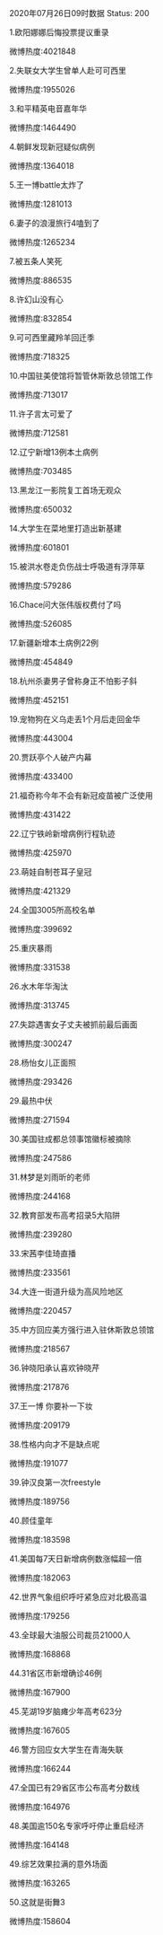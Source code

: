 2020年07月26日09时数据
Status: 200

1.欧阳娜娜后悔投票提议重录

微博热度:4021848

2.失联女大学生曾单人赴可可西里

微博热度:1955026

3.和平精英电音嘉年华

微博热度:1464490

4.朝鲜发现新冠疑似病例

微博热度:1364018

5.王一博battle太炸了

微博热度:1281013

6.妻子的浪漫旅行4嗑到了

微博热度:1265234

7.被五条人笑死

微博热度:886535

8.许幻山没有心

微博热度:832854

9.可可西里藏羚羊回迁季

微博热度:718325

10.中国驻美使馆将暂管休斯敦总领馆工作

微博热度:713017

11.许子言太可爱了

微博热度:712581

12.辽宁新增13例本土病例

微博热度:703485

13.黑龙江一影院复工首场无观众

微博热度:650032

14.大学生在菜地里打造出新基建

微博热度:601801

15.被洪水卷走负伤战士呼吸道有浮萍草

微博热度:579286

16.Chace问大张伟版权费付了吗

微博热度:526085

17.新疆新增本土病例22例

微博热度:454849

18.杭州杀妻男子曾称身正不怕影子斜

微博热度:452151

19.宠物狗在义乌走丢1个月后走回金华

微博热度:443004

20.贾跃亭个人破产内幕

微博热度:433400

21.福奇称今年不会有新冠疫苗被广泛使用

微博热度:431422

22.辽宁铁岭新增病例行程轨迹

微博热度:425970

23.萌娃自制苍耳子皇冠

微博热度:421329

24.全国3005所高校名单

微博热度:399692

25.重庆暴雨

微博热度:331538

26.水木年华淘汰

微博热度:313745

27.失踪遇害女子丈夫被抓前最后画面

微博热度:300247

28.杨怡女儿正面照

微博热度:293426

29.最热中伏

微博热度:271594

30.美国驻成都总领事馆徽标被摘除

微博热度:247586

31.林梦是刘雨昕的老师

微博热度:244168

32.教育部发布高考招录5大陷阱

微博热度:239280

33.宋茜李佳琦直播

微博热度:233561

34.大连一街道升级为高风险地区

微博热度:220457

35.中方回应美方强行进入驻休斯敦总领馆

微博热度:218567

36.钟晓阳承认喜欢钟晓芹

微博热度:217876

37.王一博 你要补一下妆

微博热度:209179

38.性格内向才不是缺点呢

微博热度:191077

39.钟汉良第一次freestyle

微博热度:189756

40.顾佳童年

微博热度:183598

41.美国每7天日新增病例数涨幅超一倍

微博热度:182063

42.世界气象组织呼吁紧急应对北极高温

微博热度:179256

43.全球最大油服公司裁员21000人

微博热度:168868

44.31省区市新增确诊46例

微博热度:167900

45.芜湖19岁脑瘫少年高考623分

微博热度:167605

46.警方回应女大学生在青海失联

微博热度:166244

47.全国已有29省区市公布高考分数线

微博热度:164976

48.美国逾150名专家呼吁停止重启经济

微博热度:164148

49.综艺效果拉满的意外场面

微博热度:163265

50.这就是街舞3

微博热度:158604

